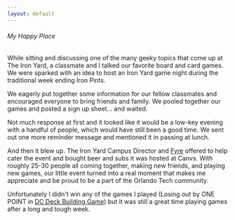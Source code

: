 ```yaml
---
layout: default
---
```


###### My Happy Place

While sitting and discussing one of the many geeky topics that come up at The Iron
Yard, a classmate and I talked our favorite board and card games. We were sparked
with an idea to host an Iron Yard game night during the traditional week ending
Iron Pints.

We eagerly put together some information for our fellow classmates and encouraged
everyone to bring friends and family. We pooled together our games and posted a
sign up sheet... and waited.

Not much response at first and it looked like it would be a low-key evening with
a handful of people, which would have still been a good time. We sent out one
more reminder message and mentioned it in passing at lunch.

And then it blew up. The Iron Yard Campus Director and [Fyre](https://twitter.com/getfyre) offered to help
cater the event and bought beer and subs it was hosted at Canvs. With roughly 25-30 people all coming
together, making new friends, and playing new games, our little event turned
into a real moment that makes me appreciate and be proud to be a part of
the Orlando Tech community.

Unfortunately I didn't win any of the games I played (Losing out by ONE POINT in
  [DC Deck Building Game](https://www.cryptozoic.com/games/dc-comics-deck-building-game))
  but it was still a great time playing games after a long and tough week.
